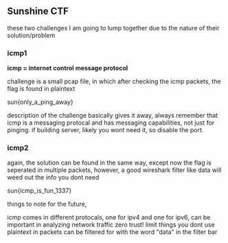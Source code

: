 ## Sunshine CTF ##

these two challenges I am going to lump together due to the nature of their solution/problem

### icmp1 ###
**icmp = internet control message protocol**

challenge is a small pcap file, in which after checking the icmp packets, the flag is found in plaintext 

sun{only_a_ping_away}

description of the challenge basically gives it away, always remember that icmp is a messaging protocal and has messaging capabilities, not just for pinging. if building server, likely you wont need it, so disable the port.

### icmp2 ###

again, the solution can be found in the same way, except now the flag is seperated in multiple packets, however, a good wireshark filter like data will weed out the info you dont need

sun{icmp_is_fun_1337}

things to note for the future,

icmp comes in different protocals, one for ipv4 and one for ipv6, can be important in analyzing network traffic
zero trust! limit things you dont use
plaintext in packets can be filtered for with the word "data" in the filter bar



